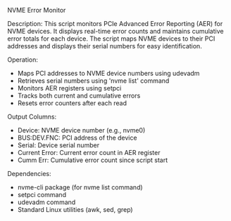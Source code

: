 NVME Error Monitor

Description:
   This script monitors PCIe Advanced Error Reporting (AER) for NVME devices.
   It displays real-time error counts and maintains cumulative error totals
   for each device. The script maps NVME devices to their PCI addresses and
   displays their serial numbers for easy identification.

 Operation:
   - Maps PCI addresses to NVME device numbers using udevadm
   - Retrieves serial numbers using 'nvme list' command
   - Monitors AER registers using setpci
   - Tracks both current and cumulative errors
   - Resets error counters after each read

 Output Columns:
   - Device:       NVME device number (e.g., nvme0)
   - BUS:DEV.FNC:  PCI address of the device
   - Serial:       Device serial number
   - Current Error: Current error count in AER register
   - Cumm Err:     Cumulative error count since script start

 Dependencies:
   - nvme-cli package (for nvme list command)
   - setpci command
   - udevadm command
   - Standard Linux utilities (awk, sed, grep)
